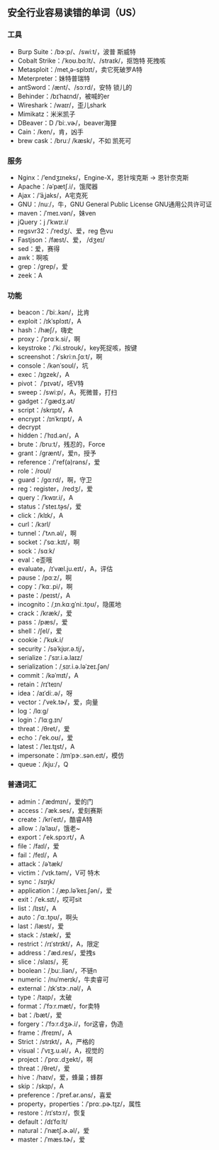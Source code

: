 ## 安全行业容易读错的单词（US）

### 工具

- Burp Suite：/bɝːp/、/swiːt/，波普 斯威特
- Cobalt Strike：/ˈkoʊ.bɑːlt/、/straɪk/，抠饱特 死拽咳
- Metasploit：/met̬.ə-splɔɪt/，卖它死破罗A特
- Meterpreter：妹特普瑞特
- antSword：/ænt/、/sɔːrd/，安特 锁儿的
- Behinder：/bɪˈhaɪnd/，被喊的er
- Wireshark：/waɪr/，歪儿shark
- Mimikatz：米米凯子
- DBeaver：D /ˈbiː.vɚ/，beaver海狸
- Cain：/ken/，肯，凶手
- brew cask：/bruː/ /kæsk/，不如 凯死可

### 服务

- Nginx：/’endʒɪneks/，Engine-X，恩针埃克斯 -> 恩针奈克斯
- Apache：/əˈpætʃ.i/，饿爬器
- Ajax：/’āˌjaks/，A宅克死
- GNU：/nuː/，牛，GNU General Public License GNU通用公共许可证
- maven：/ˈmeɪ.vən/，妹ven
- jQuery：j /ˈkwɪr.i/
- regsvr32：/ˈredʒ/、爱，reg 色vu
- Fastjson：/fæst/、爱， /dʒeɪ/
- sed：爱，赛得
- awk：啊咳
- grep：/grep/，爱
- zeek：A

### 功能

- beacon：/ˈbiː.kən/，比肯
- exploit：/ɪkˈsplɔɪt/，A
- hash：/hæʃ/，嗨史
- proxy：/ˈprɑːk.si/，啊
- keystroke：/ˈki.stroʊk/，key死捉咳，按键
- screenshot：/ˈskriːn.ʃɑːt/，啊
- console：/kənˈsoʊl/，坑
- exec：/ɪgzek/，A
- pivot： /ˈpɪvət/，呸V特
- sweep：/swiːp/，A，死微普，打扫
- gadget：/ˈɡædʒ.ət/
- script：/skrɪpt/，A
- encrypt：/ɪnˈkrɪpt/，A
- decrypt
- hidden：/ˈhɪd.ən/，A
- brute：/bruːt/，残忍的，Force
- grant：/ɡrænt/，爱n，授予
- reference：/'ref(ə)rəns/，爱
- role：/roʊl/
- guard：/ɡɑːrd/，啊，守卫
- reg：register，/redʒ/，爱
- query：/ˈkwɪr.i/，A
- status：/ˈsteɪ.t̬əs/，爱
- click：/klɪk/，A
- curl：/kɜrl/
- tunnel：/ˈtʌn.əl/，啊
- socket：/ˈsɑː.kɪt/，啊
- sock：/sɑːk/
- eval：e歪哦
- evaluate，/ɪˈvæl.ju.eɪt/，A，评估
- pause：/pɑːz/，啊
- copy：/ˈkɑː.pi/，啊
- paste：/peɪst/，A
- incognito：/ˌɪn.kɑːɡˈniː.t̬oʊ/，隐匿地
- crack：/kræk/，爱
- pass：/pæs/，爱
- shell：/ʃel/，爱
- cookie：/ˈkʊk.i/
- security：/səˈkjʊr.ə.t̬i/，
- serialize：/ˈsɪr.i.ə.laɪz/
- serialization：/ˌsɪr.i.ə.ləˈzeɪ.ʃən/
- commit：/kəˈmɪt/，A
- retain：/rɪˈteɪn/
- idea：/aɪˈdiː.ə/，呀
- vector：/ˈvek.tɚ/，爱，向量
- log：/lɑːɡ/
- login：/ˈlɑːɡ.ɪn/
- threat：/θret/，爱
- echo：/ˈek.oʊ/，爱
- latest：/ˈleɪ.t̬ɪst/，A
- impersonate：/ɪmˈpɝː.sən.eɪt/，模仿
- queue：/kjuː/，Q

### 普通词汇

- admin：/ˈædmɪn/，爱的门
- access：/ˈæk.ses/，爱刻赛斯
- create：/kriˈeɪt/，酷睿A特
- allow：/əˈlaʊ/，饿老~
- export：/ˈek.spɔːrt/，A
- file：/faɪl/，爱
- fail：/feɪl/，A
- attack：/əˈtæk/
- victim：/ˈvɪk.təm/，V可 特木
- sync：/sɪŋk/
- application：/ˌæp.ləˈkeɪ.ʃən/，爱
- exit：/ˈek.sɪt/，哎可sit
- list：/lɪst/，A
- auto：/ˈɑː.t̬oʊ/，啊头
- last：/læst/，爱
- stack：/stæk/，爱
- restrict：/rɪˈstrɪkt/，A，限定
- address：/ˈæd.res/，爱拽s
- slice：/slaɪs/，死                        
- boolean：/ˌbuː.liən/，不链n
- numeric：/nuˈmerɪk/，牛卖睿可
- external：/ɪkˈstɝː.nəl/，A
- type：/taɪp/，太破
- format：/ˈfɔːr.mæt/，for卖特
- bat：/bæt/，爱
- forgery：/ˈfɔːr.dʒɚ.i/，for这睿，伪造
- frame：/freɪm/，A
- Strict：/strɪkt/，A，严格的
- visual：/ˈvɪʒ.u.əl/，A，视觉的
- project：/ˈprɑː.dʒekt/，啊
- threat：/θret/，爱
- hive：/haɪv/，爱，蜂巢；蜂群
- skip：/skɪp/，A
- preference：/ˈpref.ər.əns/，喜爱
- property，properties：/ˈprɑː.pɚ.t̬ɪz/，属性
- restore：/rɪˈstɔːr/，恢复
- default：/dɪˈfɑːlt/
- natural：/ˈnætʃ.ɚ.əl/，爱
- master：/ˈmæs.tɚ/，爱